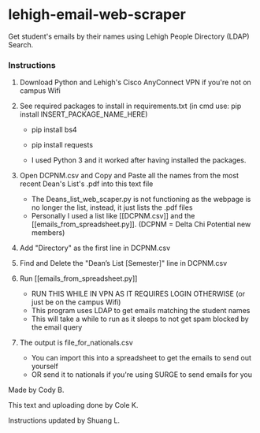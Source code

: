 # lehigh-email-web-scraper
Get student's emails by their names using Lehigh People Directory (LDAP) Search.

### Instructions 
1. Download Python and Lehigh's Cisco AnyConnect VPN if you're not on campus Wifi

2. See required packages to install in requirements.txt (in cmd use: pip install INSERT_PACKAGE_NAME_HERE)
    - pip install bs4
    - pip install requests

    - I used Python 3 and it worked after having installed the packages.

3. Open DCPNM.csv and Copy and Paste all the names from the most recent Dean's List's .pdf into this text file
    - The Deans_list_web_scaper.py is not functioning as the webpage is no longer the list, instead, it just lists the .pdf files
    - Personally I used a list like [[DCPNM.csv]] and the [[emails_from_spreadsheet.py]]. (DCPNM = Delta Chi Potential new members)

4. Add "Directory" as the first line in DCPNM.csv

5. Find and Delete the "Dean’s List [Semester]" line in DCPNM.csv

6. Run [[emails_from_spreadsheet.py]]
    - RUN THIS WHILE IN VPN AS IT REQUIRES LOGIN OTHERWISE (or just be on the campus Wifi)
    - This program uses LDAP to get emails matching the student names
    - This will take a while to run as it sleeps to not get spam blocked by the email query
  
7. The output is file_for_nationals.csv
    - You can import this into a spreadsheet to get the emails to send out yourself
    - OR send it to nationals if you're using SURGE to send emails for you

Made by Cody B.

This text and uploading done by Cole K.

Instructions updated by Shuang L.
